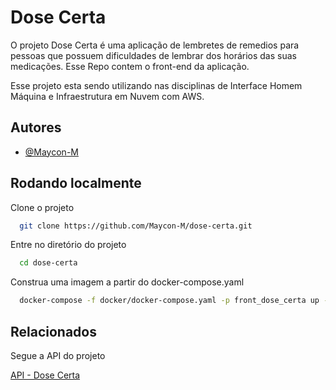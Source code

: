 
# Dose Certa

O projeto Dose Certa é uma aplicação de lembretes de remedios para pessoas que possuem dificuldades de lembrar dos horários das suas medicações. Esse Repo contem o front-end da aplicação.

Esse projeto esta sendo utilizando nas disciplinas de Interface Homem Máquina e Infraestrutura em Nuvem com AWS.

## Autores

- [@Maycon-M](https://github.com/Maycon-M)

## Rodando localmente

Clone o projeto

```bash
  git clone https://github.com/Maycon-M/dose-certa.git
```

Entre no diretório do projeto

```bash
  cd dose-certa
```

Construa uma imagem a partir do docker-compose.yaml

```bash
  docker-compose -f docker/docker-compose.yaml -p front_dose_certa up --build
```

## Relacionados

Segue a API do projeto

[API - Dose Certa](https://github.com/Maycon-M/dose_certa_api)
